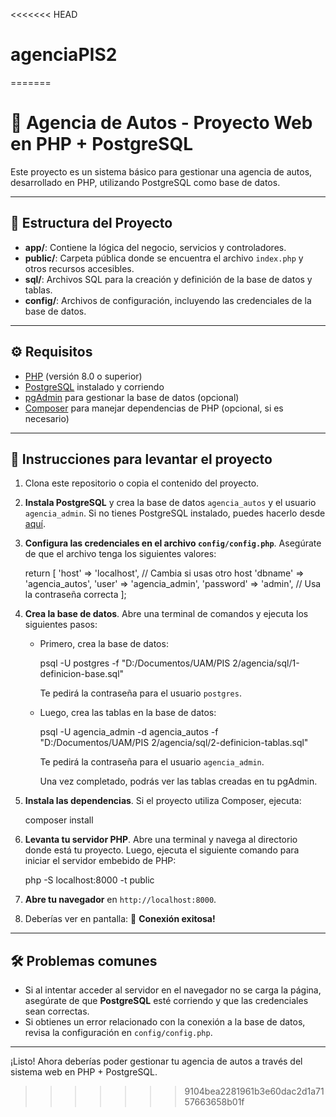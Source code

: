 <<<<<<< HEAD
# agenciaPIS2
=======

# 🚗 Agencia de Autos - Proyecto Web en PHP + PostgreSQL

Este proyecto es un sistema básico para gestionar una agencia de autos, desarrollado en PHP, utilizando PostgreSQL como base de datos.

---

## 📁 Estructura del Proyecto

- **app/**: Contiene la lógica del negocio, servicios y controladores.
- **public/**: Carpeta pública donde se encuentra el archivo `index.php` y otros recursos accesibles.
- **sql/**: Archivos SQL para la creación y definición de la base de datos y tablas.
- **config/**: Archivos de configuración, incluyendo las credenciales de la base de datos.

---

## ⚙️ Requisitos

- [PHP](https://www.php.net/) (versión 8.0 o superior)
- [PostgreSQL](https://www.postgresql.org/) instalado y corriendo
- [pgAdmin](https://www.pgadmin.org/) para gestionar la base de datos (opcional)
- [Composer](https://getcomposer.org/) para manejar dependencias de PHP (opcional, si es necesario)

---

## 🚀 Instrucciones para levantar el proyecto

1. Clona este repositorio o copia el contenido del proyecto.
   
2. **Instala PostgreSQL** y crea la base de datos `agencia_autos` y el usuario `agencia_admin`. Si no tienes PostgreSQL instalado, puedes hacerlo desde [aquí](https://www.postgresql.org/download/).

3. **Configura las credenciales en el archivo `config/config.php`**. Asegúrate de que el archivo tenga los siguientes valores:

   return [
       'host' => 'localhost',    // Cambia si usas otro host
       'dbname' => 'agencia_autos',
       'user' => 'agencia_admin',
       'password' => 'admin',  // Usa la contraseña correcta
   ];

4. **Crea la base de datos**. Abre una terminal de comandos y ejecuta los siguientes pasos:

   - Primero, crea la base de datos:

     psql -U postgres -f "D:/Documentos/UAM/PIS 2/agencia/sql/1-definicion-base.sql"

     Te pedirá la contraseña para el usuario `postgres`.

   - Luego, crea las tablas en la base de datos:

     psql -U agencia_admin -d agencia_autos -f "D:/Documentos/UAM/PIS 2/agencia/sql/2-definicion-tablas.sql"

     Te pedirá la contraseña para el usuario `agencia_admin`.

     Una vez completado, podrás ver las tablas creadas en tu pgAdmin.

5. **Instala las dependencias**. Si el proyecto utiliza Composer, ejecuta:

   composer install

6. **Levanta tu servidor PHP**. Abre una terminal y navega al directorio donde está tu proyecto. Luego, ejecuta el siguiente comando para iniciar el servidor embebido de PHP:

   php -S localhost:8000 -t public

7. **Abre tu navegador** en `http://localhost:8000`.

8. Deberías ver en pantalla: 🚀 **Conexión exitosa!**

---

## 🛠️ Problemas comunes

- Si al intentar acceder al servidor en el navegador no se carga la página, asegúrate de que **PostgreSQL** esté corriendo y que las credenciales sean correctas.
- Si obtienes un error relacionado con la conexión a la base de datos, revisa la configuración en `config/config.php`.

---

¡Listo! Ahora deberías poder gestionar tu agencia de autos a través del sistema web en PHP + PostgreSQL.
>>>>>>> 9104bea2281961b3e60dac2d1a7157663658b01f
